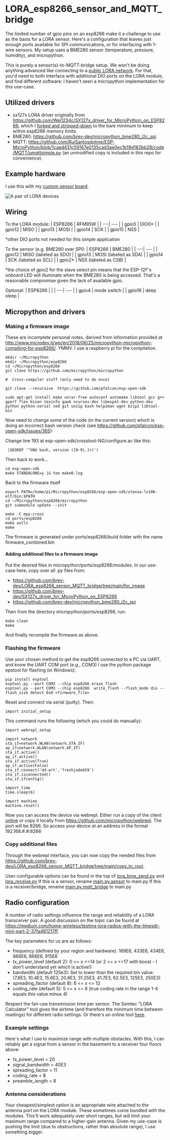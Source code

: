 # LORA_esp8266_sensor_and_MQTT_bridge
The limited number of gpio pins on an esp8266 make it a challenge to use as the basis for a LORA sensor. Here's a configuration that leaves just enough ports available for SPI communications, or for interfacing with 1-wire sensors. My setup uses a BME280 sensor (temperature, pressure, humidity), and micropython.

This is purely a sensor(s)-to-MQTT-bridge setup. We won't be doing anything advanced like connecting to a [public LORA network](https://www.thethingsnetwork.org/). For that, you'd need to both interface with additional DIO ports on the LORA module, and find different software: I haven't seen a micropython implementation for this use-case.

## Utilized drivers

- sx127x LORA driver originally from https://github.com/Wei1234c/SX127x_driver_for_MicroPython_on_ESP8266, which I [forked and stripped-down](https://github.com/brev-dev/SX127x_driver_for_MicroPython_on_ESP8266) to the bare minimum to keep within esp8266 memory limits.
- BME280: https://github.com/brev-dev/micropython_bme280_i2c_spi
- MQTT: https://github.com/RuiSantosdotme/ESP-MicroPython/blob/1caad431c59167e0135cad3ae0ec1b19d182bb28/code/MQTT/umqttsimple.py (an unmodified copy is included in this repo for convenience).

## Example hardware 
I use this with my [custom sensor board](https://github.com/brev-dev/another_esp8266_sensor_board).

![A pair of LORA devices](https://github.com/brev-dev/another_esp8266_sensor_board/raw/5aa659a7452a0eb0ab53f27bc85ff3bf4364177d/images/lora_pair.jpg)

## Wiring

To the LORA module:
| ESP8266 | RFM95W |
| ---| --- |
| gpio5 | DIO0\* |
| gpio12 | MISO |
| gpio13 | MOSI |
| gpio14 | SCK |
| gpio15 | NSS |

\*other DIO ports not needed for this simple application

To the sensor (e.g. BME280 over SPI):
| ESP8266 | BME280 |
| ---| --- |
| gpio12 | MISO (labeled as SDO) |
| gpio13 | MOSI (labeled as SDA) |
| gpio14 | SCK (labeled as SCL) |
| gpio2\* | NSS (labeled as CSB) |

\*the choice of gpio2 for the slave select pin means that the ESP-12F's onboard LED will illuminate when the BME280 is being accessed. That's a reasonable compromise given the lack of available gpio.

Optional:
| ESP8266 |  |
| ---| --- |
| gpio4  | mode switch |
| gpio16 | deep sleep |



## Micropython and drivers



### Making a firmware image
These are incomplete personal notes, derived from information provided at http://www.microdev.it/wp/en/2018/06/25/micropython-micropython-compiling-for-esp8266/. YMMV.
I use a raspberry pi for the compilation.

```
mkdir ~/Micropython
mkdir ~/Micropython/esp8266
cd ~/Micropython/esp8266
git clone https://github.com/micropython/micropython

#  Cross-compiler stuff (only need to do once)

git clone --recursive  https://github.com/pfalcon/esp-open-sdk

sudo apt-get install make unrar-free autoconf automake libtool gcc g++ gperf flex bison texinfo gawk ncurses-dev libexpat-dev python-dev python python-serial sed git unzip bash help2man wget bzip2 libtool-bin
```

Now need to change some of the code (in the current version) which is doing an incorrect bash version check (see https://github.com/pfalcon/esp-open-sdk/issues/365):

Change line 193 at esp-open-sdk/crosstool-NG/configure.ac
like this:
```
 |$EGREP '^GNU bash, version ([0-9\.]+)')
```

Then back to work...
```
cd esp-open-sdk
make STANDALONE=y |& tee make0.log
```
Back to the firmware itself
```
export PATH=/home/pi/Micropython/esp8266/esp-open-sdk/xtensa-lx106-elf/bin:$PATH
cd ~/Micropython/esp8266/micropython
git submodule update --init

make -C mpy-cross
cd ports/esp8266
make axtls
make
```
The firmware is generated under ports/esp8266/build folder with the name firmware_combined.bin

#### Adding additional files to a firmware image
Put the desired files in micropython/ports/esp8266/modules.
In our use-case here, copy over all .py files from:
- https://github.com/brev-dev/LORA_esp8266_sensor_MQTT_bridge/tree/main/for_image
- https://github.com/brev-dev/SX127x_driver_for_MicroPython_on_ESP8266
- https://github.com/brev-dev/micropython_bme280_i2c_spi

Then from the directory micropython/ports/esp8266, run:
```
make clean
make
```
And finally recompile the firmware as above.

### Flashing the firmware
Use your chosen method to get the esp8266 connected to a PC via UART, and know the UART COM port (e.g., COM3)
I use the python package epstool for flashing (in Windows):
```
pip install esptool
esptool.py --port COM3 --chip esp8266 erase_flash
esptool.py --port COM3 --chip esp8266  write_flash --flash_mode dio --flash_size detect 0x0 <firmware_file>
```
Reset and connect via serial (putty). Then:
```
import initial_setup
```
This command runs the following (which you could do manually):
```
import webrepl_setup

import network
sta_if=network.WLAN(network.STA_IF)
ap_if=network.WLAN(network.AP_IF)
sta_if.active()
ap_if.active()
sta_if.active(True)
ap_if.active(False)
sta_if.connect('dd-wrt','freshjade659')
sta_if.isconnected()
sta_if.ifconfig()

import time
time.sleep(6)

import machine
machine.reset()
```
Now you can access the device via webrepl. Either run a copy of the client [online](https://micropython.org/webrepl/) or copy it locally from https://github.com/micropython/webrepl. The port will be 8266. So access your device at an address in the format 192.168.#.#:8266

### Copy additional files
Through the webrepl interface, you can now copy the needed files from https://github.com/brev-dev/LORA_esp8266_sensor_MQTT_bridge/tree/main/copy_to_root.

User-configurable options can be found in the top of [lora_bme_send.py](https://github.com/brev-dev/LORA_esp8266_sensor_MQTT_bridge/blob/16080af19750ad99db2f3fc6d2e502e561b21ca8/copy_to_root/lora_bme_send.py) and [lora_receive.py](https://github.com/brev-dev/LORA_esp8266_sensor_MQTT_bridge/blob/16080af19750ad99db2f3fc6d2e502e561b21ca8/copy_to_root/lora_receive.py)
If this is a sensor, rename [main.py.sensor](https://github.com/brev-dev/LORA_esp8266_sensor_MQTT_bridge/blob/16080af19750ad99db2f3fc6d2e502e561b21ca8/copy_to_root/main.py.sensor) to main.py
If this is a receiver/bridge, rename [main.py.mqtt_bridge](https://github.com/brev-dev/LORA_esp8266_sensor_MQTT_bridge/blob/16080af19750ad99db2f3fc6d2e502e561b21ca8/copy_to_root/main.py.mqtt_bridge) to main.py

## Radio configuration

A number of radio settings influence the range and reliability of a LORA transceiver pair. A good discussion on the topic can be found at https://medium.com/home-wireless/testing-lora-radios-with-the-limesdr-mini-part-2-37fa481217ff.

The key parameters for us are as follows:
- frequency (defined by your region and hardware): 169E6, 433E6, 434E6, 866E6, 868E6, 915E6
- tx_power_level (default 2): 0 <= x <=14 (or 2 <= x <=17 with boost - I don't understand yet which is active!)
- bandwidth (default 125e3): Set to lower than the required bin value: (7.8E3, 10.4E3, 15.6E3, 20.8E3, 31.25E3, 41.7E3, 62.5E3, 125E3, 250E3)
- spreading_factor (default 8): 6 <= x <= 12
- coding_rate (default 5): 5 <= x <= 8 (true coding rate in the range 1-4 equals this value minus 4)

Respect the fair-use transmission time per sensor. The Semtec "LORA Calculator" tool gives the airtime (and therefore the minimum time between readings) for different radio settings. Or there's an online tool [here](https://loratools.nl/#/airtime).

### Example settings
Here's what I use to maximize range with multiple obstacles. With this, I can reliably get a signal from a sensor in the basement to a receiver four floors above:
- tx_power_level = 20
- signal_bandwidth = 40E3
- spreading_factor = 11
- coding_rate = 8
- preamble_length = 8

### Antenna considerations
Your cheapest/simplest option is an appropriate wire attached to the antenna port on the LORA module. These sometimes come bundled with the modules. This'll work adequately over short ranges, but will limit your maximum range compared to a higher-gain antenna. Given my use-case is pushing the limit (due to obstructions, rather than absolute range), I use something bigger.
